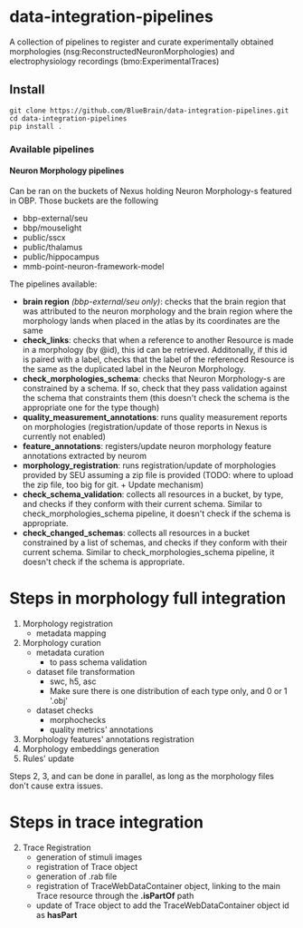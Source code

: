 # data-integration-pipelines
A collection of pipelines to register and curate experimentally obtained morphologies (nsg:ReconstructedNeuronMorphologies) and electrophysiology recordings (bmo:ExperimentalTraces)


## Install
```
git clone https://github.com/BlueBrain/data-integration-pipelines.git
cd data-integration-pipelines
pip install .
```

### Available pipelines
#### Neuron Morphology pipelines 
Can be ran on the buckets of Nexus holding Neuron Morphology-s featured in OBP. Those buckets are the following
- bbp-external/seu 
- bbp/mouselight
- public/sscx
- public/thalamus
- public/hippocampus
- mmb-point-neuron-framework-model

The pipelines available: 
- **brain region** *(bbp-external/seu only)*: checks that the brain region that was attributed to the neuron morphology and the brain region where the morphology lands when placed in the atlas by its coordinates are the same
- **check_links**: checks that when a reference to another Resource is made in a morphology (by @id), this id can be retrieved. Additonally, if this id is paired with a label, checks that the label of the referenced Resource is the same as the duplicated label in the Neuron Morphology.
- **check_morphologies_schema**: checks that Neuron Morphology-s are constrained by a schema. If so, check that they pass validation against the schema that constraints them (this doesn't check the schema is the appropriate one for the type though)
- **quality_measurement_annotations**: runs quality measurement reports on morphologies (registration/update of those reports in Nexus is currently not enabled)
- **feature_annotations**: registers/update neuron morphology feature annotations extracted by neurom
- **morphology_registration**: runs registration/update of morphologies provided by SEU assuming a zip file is provided (TODO: where to upload the zip file, too big for git. + Update mechanism)
- **check_schema_validation**: collects all resources in a bucket, by type, and checks if they conform with their
current schema. Similar to check_morphologies_schema pipeline, it doesn't check if the schema is appropriate.
- **check_changed_schemas**: collects all resources in a bucket constrained by a list of schemas, and checks if they conform with their
current schema. Similar to check_morphologies_schema pipeline, it doesn't check if the schema is appropriate.

# Steps in morphology full integration

1. Morphology registration
    - metadata mapping
1. Morphology curation
    - metadata curation
        - to pass schema validation
    - dataset file transformation
        - swc, h5, asc
        - Make sure there is one distribution of each type only, and 0 or 1 '.obj'
    - dataset checks
        - morphochecks
        - quality metrics' annotations
1. Morphology features' annotations registration
1. Morphology embeddings generation
1. Rules' update

Steps 2, 3, and can be done in parallel, as long as the morphology files don't cause extra issues.

# Steps in trace integration

2. Trace Registration
    - generation of stimuli images
    - registration of Trace object
    - generation of .rab file
    - registration of TraceWebDataContainer object, linking to the main Trace resource through the **.isPartOf** path
    - update of Trace object to add the TraceWebDataContainer object id as **hasPart**
